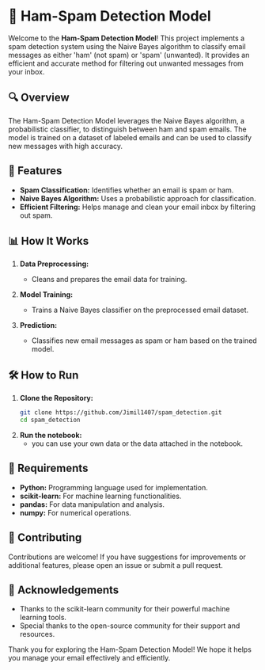 # 📧 Ham-Spam Detection Model

Welcome to the **Ham-Spam Detection Model**! This project implements a spam detection system using the Naive Bayes algorithm to classify email messages as either 'ham' (not spam) or 'spam' (unwanted). It provides an efficient and accurate method for filtering out unwanted messages from your inbox.

## 🔍 Overview

The Ham-Spam Detection Model leverages the Naive Bayes algorithm, a probabilistic classifier, to distinguish between ham and spam emails. The model is trained on a dataset of labeled emails and can be used to classify new messages with high accuracy.

## 🚀 Features

- **Spam Classification:** Identifies whether an email is spam or ham.
- **Naive Bayes Algorithm:** Uses a probabilistic approach for classification.
- **Efficient Filtering:** Helps manage and clean your email inbox by filtering out spam.

## 📊 How It Works

1. **Data Preprocessing:**
   - Cleans and prepares the email data for training.
   
2. **Model Training:**
   - Trains a Naive Bayes classifier on the preprocessed email dataset.

3. **Prediction:**
   - Classifies new email messages as spam or ham based on the trained model.

## 🛠️ How to Run

1. **Clone the Repository:**
   ```bash
   git clone https://github.com/Jimil1407/spam_detection.git
   cd spam_detection

2. **Run the notebook:**
   - you can use your own data or the data attached in the notebook.

## 📝 Requirements

- **Python:** Programming language used for implementation.
- **scikit-learn:** For machine learning functionalities.
- **pandas:** For data manipulation and analysis.
- **numpy:** For numerical operations.

## 🤝 Contributing

Contributions are welcome! If you have suggestions for improvements or additional features, please open an issue or submit a pull request.

## 🌟 Acknowledgements

- Thanks to the scikit-learn community for their powerful machine learning tools.
- Special thanks to the open-source community for their support and resources.

Thank you for exploring the Ham-Spam Detection Model! We hope it helps you manage your email effectively and efficiently.

